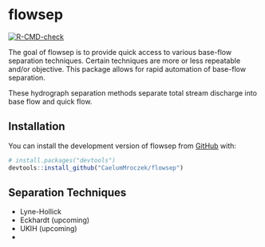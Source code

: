 
<!-- README.md is generated from README.Rmd. Please edit that file -->

# flowsep

<!-- badges: start -->

[![R-CMD-check](https://github.com/CaelumMroczek/flowsep/actions/workflows/R-CMD-check.yaml/badge.svg)](https://github.com/CaelumMroczek/flowsep/actions/workflows/R-CMD-check.yaml)
<!-- badges: end -->

The goal of flowsep is to provide quick access to various base-flow
separation techniques. Certain techniques are more or less repeatable and/or objective.
This package allows for rapid automation of base-flow separation.

These hydrograph separation methods separate total stream discharge into base flow and quick flow.
![]()

## Installation

You can install the development version of flowsep from
[GitHub](https://github.com/) with:

``` r
# install.packages("devtools")
devtools::install_github("CaelumMroczek/flowsep")
```

## Separation Techniques

- Lyne-Hollick
- Eckhardt (upcoming)
- UKIH (upcoming)
- 
